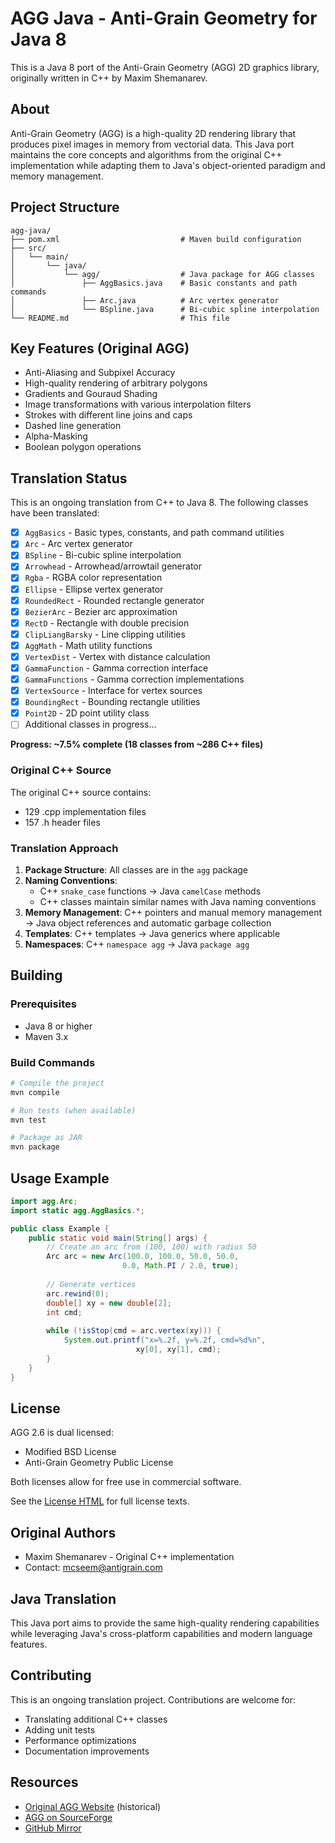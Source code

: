 # AGG Java - Anti-Grain Geometry for Java 8

This is a Java 8 port of the Anti-Grain Geometry (AGG) 2D graphics library, originally written in C++ by Maxim Shemanarev.

## About

Anti-Grain Geometry (AGG) is a high-quality 2D rendering library that produces pixel images in memory from vectorial data. This Java port maintains the core concepts and algorithms from the original C++ implementation while adapting them to Java's object-oriented paradigm and memory management.

## Project Structure

```
agg-java/
├── pom.xml                           # Maven build configuration
├── src/
│   └── main/
│       └── java/
│           └── agg/                  # Java package for AGG classes
│               ├── AggBasics.java    # Basic constants and path commands
│               ├── Arc.java          # Arc vertex generator
│               └── BSpline.java      # Bi-cubic spline interpolation
└── README.md                         # This file
```

## Key Features (Original AGG)

- Anti-Aliasing and Subpixel Accuracy
- High-quality rendering of arbitrary polygons
- Gradients and Gouraud Shading
- Image transformations with various interpolation filters
- Strokes with different line joins and caps
- Dashed line generation
- Alpha-Masking
- Boolean polygon operations

## Translation Status

This is an ongoing translation from C++ to Java 8. The following classes have been translated:

- [x] `AggBasics` - Basic types, constants, and path command utilities
- [x] `Arc` - Arc vertex generator
- [x] `BSpline` - Bi-cubic spline interpolation
- [x] `Arrowhead` - Arrowhead/arrowtail generator
- [x] `Rgba` - RGBA color representation
- [x] `Ellipse` - Ellipse vertex generator
- [x] `RoundedRect` - Rounded rectangle generator
- [x] `BezierArc` - Bezier arc approximation
- [x] `RectD` - Rectangle with double precision
- [x] `ClipLiangBarsky` - Line clipping utilities
- [x] `AggMath` - Math utility functions
- [x] `VertexDist` - Vertex with distance calculation
- [x] `GammaFunction` - Gamma correction interface
- [x] `GammaFunctions` - Gamma correction implementations
- [x] `VertexSource` - Interface for vertex sources
- [x] `BoundingRect` - Bounding rectangle utilities
- [x] `Point2D` - 2D point utility class
- [ ] Additional classes in progress...

**Progress: ~7.5% complete (18 classes from ~286 C++ files)**

### Original C++ Source

The original C++ source contains:
- 129 .cpp implementation files
- 157 .h header files

### Translation Approach

1. **Package Structure**: All classes are in the `agg` package
2. **Naming Conventions**: 
   - C++ `snake_case` functions → Java `camelCase` methods
   - C++ classes maintain similar names with Java naming conventions
3. **Memory Management**: C++ pointers and manual memory management → Java object references and automatic garbage collection
4. **Templates**: C++ templates → Java generics where applicable
5. **Namespaces**: C++ `namespace agg` → Java `package agg`

## Building

### Prerequisites

- Java 8 or higher
- Maven 3.x

### Build Commands

```bash
# Compile the project
mvn compile

# Run tests (when available)
mvn test

# Package as JAR
mvn package
```

## Usage Example

```java
import agg.Arc;
import static agg.AggBasics.*;

public class Example {
    public static void main(String[] args) {
        // Create an arc from (100, 100) with radius 50
        Arc arc = new Arc(100.0, 100.0, 50.0, 50.0, 
                         0.0, Math.PI / 2.0, true);
        
        // Generate vertices
        arc.rewind(0);
        double[] xy = new double[2];
        int cmd;
        
        while (!isStop(cmd = arc.vertex(xy))) {
            System.out.printf("x=%.2f, y=%.2f, cmd=%d%n", 
                            xy[0], xy[1], cmd);
        }
    }
}
```

## License

AGG 2.6 is dual licensed:
- Modified BSD License
- Anti-Grain Geometry Public License

Both licenses allow for free use in commercial software.

See the [License HTML](https://github.com/ghaerr/agg-2.6/blob/master/agg-web/license/index.html) for full license texts.

## Original Authors

- Maxim Shemanarev - Original C++ implementation
- Contact: mcseem@antigrain.com

## Java Translation

This Java port aims to provide the same high-quality rendering capabilities while leveraging Java's cross-platform capabilities and modern language features.

## Contributing

This is an ongoing translation project. Contributions are welcome for:
- Translating additional C++ classes
- Adding unit tests
- Performance optimizations
- Documentation improvements

## Resources

- [Original AGG Website](http://www.antigrain.com) (historical)
- [AGG on SourceForge](https://sourceforge.net/projects/agg/)
- [GitHub Mirror](https://github.com/ghaerr/agg-2.6)
